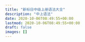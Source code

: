 ```yaml
---
title: "新标日中级上册语法大全"
description: "中上语法"
date: 2020-10-06T08:49:55+00:00
lastmod: 2020-10-06T08:49:55+00:00
draft: false
images: []
---
```

